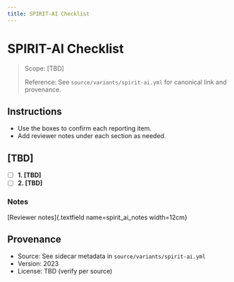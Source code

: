 ```yaml
---
title: SPIRIT-AI Checklist
---
```


# SPIRIT-AI Checklist

> Scope: [TBD]
>
> Reference: See `source/variants/spirit-ai.yml` for canonical link and provenance.

## Instructions
- Use the boxes to confirm each reporting item.
- Add reviewer notes under each section as needed.

## [TBD]
- [ ] **1. [TBD]**
- [ ] **2. [TBD]**

### Notes
[Reviewer notes]{.textfield name=spirit_ai_notes width=12cm}

## Provenance
- Source: See sidecar metadata in `source/variants/spirit-ai.yml`
- Version: 2023
- License: TBD (verify per source)
